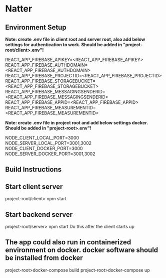 # Natter

## Environment Setup

**Note: create .env file in client root and server root, also  add below settings for authentication to work. Should be added in "project-root/client>.env"!**

REACT_APP_FIREBASE_APIKEY=<REACT_APP_FIREBASE_APIKEY>
REACT_APP_FIREBASE_AUTHDOMAIN=<REACT_APP_FIREBASE_AUTHDOMAIN>
REACT_APP_FIREBASE_PROJECTID=<REACT_APP_FIREBASE_PROJECTID>
REACT_APP_FIREBASE_STORAGEBUCKET=<REACT_APP_FIREBASE_STORAGEBUCKET>
REACT_APP_FIREBASE_MESSAGINGSENDERID=<REACT_APP_FIREBASE_MESSAGINGSENDERID>
REACT_APP_FIREBASE_APPID=<REACT_APP_FIREBASE_APPID>
REACT_APP_FIREBASE_MEASUREMENTID=<REACT_APP_FIREBASE_MEASUREMENTID>

**Note: create .env file in project root and add below settings docker. Should be added in "project-root>.env"!**


NODE_CLIENT_LOCAL_PORT=3000
NODE_SERVER_LOCAL_PORT=3001,3002
NODE_CLIENT_DOCKER_PORT=3000
NODE_SERVER_DOCKER_PORT=3001,3002

## Build Instructions

## Start client server

project-root/client> npm start

## Start backend server

project-root/server> npm start
Do this after the client starts up

## The app could also run in containerized environment on docker. docker software should be installed from docker

project-root>docker-compose build
project-root>docker-compose up
